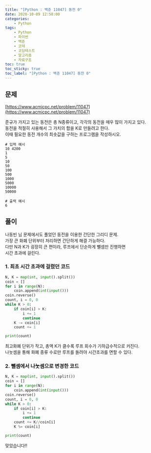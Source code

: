 ```yaml
---
title: "[Python : 백준 11047] 동전 0"
date: 2020-10-09 12:58:00
categories:
    - Python
tags:
    - Python
    - 파이썬
    - 백준
    - 코테
    - 코딩테스트
    - 알고리즘
    - 자료구조
toc: true
toc_sticky: true
toc_label: "[Python : 백준 11047] 동전 0"
---
```

## 문제
[https://www.acmicpc.net/problem/11047](https://www.acmicpc.net/problem/11047)  
  
준규가 가지고 있는 동전은 총 N종류이고, 각각의 동전을 매우 많이 가지고 있다.  
동전을 적절히 사용해서 그 가치의 합을 K로 만들려고 한다.  
이때 필요한 동전 개수의 최솟값을 구하는 프로그램을 작성하시오.  

```
# 입력 예시
10 4200
1
5
10
50
100
500
1000
5000
10000
50000

# 출력 예시
6
```

## 풀이
나동빈 님 문제에서도 풀었던 동전을 이용한 간단한 그리디 문제.  
가장 큰 화폐 단위부터 처리하면 간단하게 해결 가능하다.  
다만 N과 K가 굉장히 큰 편이라, 루프에서 단순하게 뺄셈만 진행하면  
시간 초과에 걸린다.  

### 1. 최초 시간 초과에 걸렸던 코드  
```python
N, K = map(int, input().split())
coin = []
for i in range(N):
    coin.append(int(input()))
coin.reverse()
count, i = 0, 0
while K > 0:
    if coin[i] > K:
        i += 1
        continue
    K -= coin[i]
    count += 1

print(count)
```

최고화폐 단위가 작고, 총액 K가 클수록 루프 회수가 기하급수적으로 커진다.  
나눗셈을 통해 화폐 종류 수로만 루프를 돌려야 시간초과를 면할 수 있다.  
  
### 2. 뺄셈에서 나눗셈으로 변경한 코드
```python
N, K = map(int, input().split())
coin = []
for i in range(N):
    coin.append(int(input()))
coin.reverse()
count, i = 0, 0
while K > 0:
    if coin[i] > K:
        i += 1
        continue
    count += K//coin[i]
    K %= coin[i]

print(count)
```
맞았습니다!!